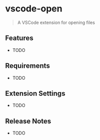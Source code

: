 # vscode-open

> A VSCode extension for opening files

## Features

- TODO

## Requirements

- TODO

## Extension Settings

- TODO

## Release Notes

- TODO
